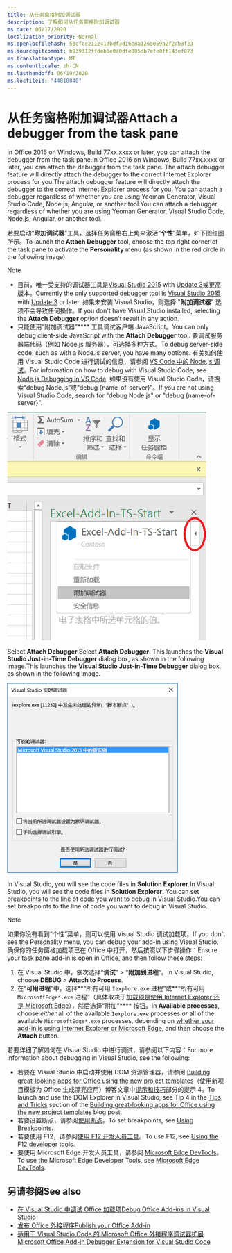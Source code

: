 ```yaml
---
title: 从任务窗格附加调试器
description: 了解如何从任务窗格附加调试器
ms.date: 06/17/2020
localization_priority: Normal
ms.openlocfilehash: 53cfce211241dbdf3d16e8a126e059a2f2db3f23
ms.sourcegitcommit: b939312ffdeb6e0a0dfe085db7efe0ff143ef873
ms.translationtype: MT
ms.contentlocale: zh-CN
ms.lasthandoff: 06/19/2020
ms.locfileid: "44810840"
---
```

# <a name="attach-a-debugger-from-the-task-pane"></a><span data-ttu-id="43f48-103">从任务窗格附加调试器</span><span class="sxs-lookup"><span data-stu-id="43f48-103">Attach a debugger from the task pane</span></span>

<span data-ttu-id="43f48-104">In Office 2016 on Windows, Build 77xx.xxxx or later, you can attach the debugger from the task pane.</span><span class="sxs-lookup"><span data-stu-id="43f48-104">In Office 2016 on Windows, Build 77xx.xxxx or later, you can attach the debugger from the task pane.</span></span> <span data-ttu-id="43f48-105">The attach debugger feature will directly attach the debugger to the correct Internet Explorer process for you.</span><span class="sxs-lookup"><span data-stu-id="43f48-105">The attach debugger feature will directly attach the debugger to the correct Internet Explorer process for you.</span></span> <span data-ttu-id="43f48-106">You can attach a debugger regardless of whether you are using Yeoman Generator, Visual Studio Code, Node.js, Angular, or another tool.</span><span class="sxs-lookup"><span data-stu-id="43f48-106">You can attach a debugger regardless of whether you are using Yeoman Generator, Visual Studio Code, Node.js, Angular, or another tool.</span></span> 

<span data-ttu-id="43f48-107">若要启动“**附加调试器**”工具，选择任务窗格右上角来激活“**个性**”菜单，如下图红圈所示。</span><span class="sxs-lookup"><span data-stu-id="43f48-107">To launch the **Attach Debugger** tool, choose the top right corner of the task pane to activate the **Personality** menu (as shown in the red circle in the following image).</span></span>   

> [!NOTE]
> - <span data-ttu-id="43f48-108">目前，唯一受支持的调试器工具是[Visual Studio 2015](https://www.visualstudio.com/downloads/) with [Update 3](https://msdn.microsoft.com/library/mt752379.aspx)或更高版本。</span><span class="sxs-lookup"><span data-stu-id="43f48-108">Currently the only supported debugger tool is [Visual Studio 2015](https://www.visualstudio.com/downloads/) with [Update 3](https://msdn.microsoft.com/library/mt752379.aspx) or later.</span></span> <span data-ttu-id="43f48-109">如果未安装 Visual Studio，则选择 "**附加调试器**" 选项不会导致任何操作。</span><span class="sxs-lookup"><span data-stu-id="43f48-109">If you don't have Visual Studio installed, selecting the **Attach Debugger** option doesn't result in any action.</span></span>   
> - <span data-ttu-id="43f48-110">只能使用“附加调试器”\*\*\*\* 工具调试客户端 JavaScript。</span><span class="sxs-lookup"><span data-stu-id="43f48-110">You can only debug client-side JavaScript with the **Attach Debugger** tool.</span></span> <span data-ttu-id="43f48-111">要调试服务器端代码（例如 Node.js 服务器），可选择多种方式。</span><span class="sxs-lookup"><span data-stu-id="43f48-111">To debug server-side code, such as with a Node.js server, you have many options.</span></span> <span data-ttu-id="43f48-112">有关如何使用 Visual Studio Code 进行调试的信息，请参阅 [VS Code 中的 Node.js 调试](https://code.visualstudio.com/docs/nodejs/nodejs-debugging)。</span><span class="sxs-lookup"><span data-stu-id="43f48-112">For information on how to debug with Visual Studio Code, see [Node.js Debugging in VS Code](https://code.visualstudio.com/docs/nodejs/nodejs-debugging).</span></span> <span data-ttu-id="43f48-113">如果没有使用 Visual Studio Code，请搜索“debug Node.js”或“debug {name-of-server}”。</span><span class="sxs-lookup"><span data-stu-id="43f48-113">If you are not using Visual Studio Code, search for "debug Node.js" or "debug {name-of-server}".</span></span>

![“附加调试器”菜单屏幕截图](../images/attach-debugger.png)

<span data-ttu-id="43f48-115">Select **Attach Debugger**.</span><span class="sxs-lookup"><span data-stu-id="43f48-115">Select **Attach Debugger**.</span></span> <span data-ttu-id="43f48-116">This launches the **Visual Studio Just-in-Time Debugger** dialog box, as shown in the following image.</span><span class="sxs-lookup"><span data-stu-id="43f48-116">This launches the **Visual Studio Just-in-Time Debugger** dialog box, as shown in the following image.</span></span> 

![“Visual Studio JIT 调试器”对话框屏幕截图](../images/visual-studio-debugger.png)

<span data-ttu-id="43f48-118">In Visual Studio, you will see the code files in **Solution Explorer**.</span><span class="sxs-lookup"><span data-stu-id="43f48-118">In Visual Studio, you will see the code files in **Solution Explorer**.</span></span>   <span data-ttu-id="43f48-119">You can set breakpoints to the line of code you want to debug in Visual Studio.</span><span class="sxs-lookup"><span data-stu-id="43f48-119">You can set breakpoints to the line of code you want to debug in Visual Studio.</span></span>

> [!NOTE]
> <span data-ttu-id="43f48-120">如果你没有看到“个性”菜单，则可以使用 Visual Studio 调试加载项。</span><span class="sxs-lookup"><span data-stu-id="43f48-120">If you don't see the Personality menu, you can debug your add-in using Visual Studio.</span></span> <span data-ttu-id="43f48-121">确保你的任务窗格加载项已在 Office 中打开，然后按照以下步骤操作：</span><span class="sxs-lookup"><span data-stu-id="43f48-121">Ensure your task pane add-in is open in Office, and then follow these steps:</span></span>
>
> 1. <span data-ttu-id="43f48-122">在 Visual Studio 中，依次选择“**调试**” > “**附加到进程**”。</span><span class="sxs-lookup"><span data-stu-id="43f48-122">In Visual Studio, choose **DEBUG** > **Attach to Process**.</span></span>
> 2. <span data-ttu-id="43f48-123">在“**可用进程**”中，选择**“所有可用 `Iexplore.exe` 进程”或**“所有可用 `MicrosoftEdge*.exe` 进程”（具体取决于[加载项是使用 Internet Explorer 还是 Microsoft Edge](../concepts/browsers-used-by-office-web-add-ins.md)），然后选择“附加”\*\*\*\* 按钮。</span><span class="sxs-lookup"><span data-stu-id="43f48-123">In **Available processes**, choose *either* all of the available `Iexplore.exe` processes *or* all of the available `MicrosoftEdge*.exe` processes, depending on [whether your add-in is using Internet Explorer or Microsoft Edge](../concepts/browsers-used-by-office-web-add-ins.md), and then choose the **Attach** button.</span></span>

<span data-ttu-id="43f48-124">若要详细了解如何在 Visual Studio 中进行调试，请参阅以下内容：</span><span class="sxs-lookup"><span data-stu-id="43f48-124">For more information about debugging in Visual Studio, see the following:</span></span>

-    <span data-ttu-id="43f48-125">若要在 Visual Studio 中启动并使用 DOM 资源管理器，请参阅 [Building great-looking apps for Office using the new project templates](https://blogs.msdn.microsoft.com/officeapps/2013/04/16/building-great-looking-apps-for-office-using-the-new-project-templates)（使用新项目模板为 Office 生成漂亮应用）博客文章中[提示和技巧](https://blogs.msdn.microsoft.com/officeapps/2013/04/16/building-great-looking-apps-for-office-using-the-new-project-templates/#tips_tricks)部分的提示 4。</span><span class="sxs-lookup"><span data-stu-id="43f48-125">To launch and use the DOM Explorer in Visual Studio, see Tip 4 in the [Tips and Tricks](https://blogs.msdn.microsoft.com/officeapps/2013/04/16/building-great-looking-apps-for-office-using-the-new-project-templates/#tips_tricks) section of the [Building great-looking apps for Office using the new project templates](https://blogs.msdn.microsoft.com/officeapps/2013/04/16/building-great-looking-apps-for-office-using-the-new-project-templates) blog post.</span></span>
-    <span data-ttu-id="43f48-126">若要设置断点，请参阅[使用断点](/visualstudio/debugger/using-breakpoints?view=vs-2015)。</span><span class="sxs-lookup"><span data-stu-id="43f48-126">To set breakpoints, see [Using Breakpoints](/visualstudio/debugger/using-breakpoints?view=vs-2015).</span></span>
-    <span data-ttu-id="43f48-127">若要使用 F12，请参阅[使用 F12 开发人员工具](/previous-versions/windows/internet-explorer/ie-developer/samples/bg182326(v=vs.85))。</span><span class="sxs-lookup"><span data-stu-id="43f48-127">To use F12, see [Using the F12 developer tools](/previous-versions/windows/internet-explorer/ie-developer/samples/bg182326(v=vs.85)).</span></span>
-   <span data-ttu-id="43f48-128">要使用 Microsoft Edge 开发人员工具，请参阅 [Microsoft Edge DevTools](https://www.microsoft.com/p/microsoft-edge-devtools-preview/9mzbfrmz0mnj?activetab=pivot%3Aoverviewtab)。</span><span class="sxs-lookup"><span data-stu-id="43f48-128">To use the Microsoft Edge Developer Tools, see [Microsoft Edge DevTools](https://www.microsoft.com/p/microsoft-edge-devtools-preview/9mzbfrmz0mnj?activetab=pivot%3Aoverviewtab).</span></span>

## <a name="see-also"></a><span data-ttu-id="43f48-129">另请参阅</span><span class="sxs-lookup"><span data-stu-id="43f48-129">See also</span></span>

- [<span data-ttu-id="43f48-130">在 Visual Studio 中调试 Office 加载项</span><span class="sxs-lookup"><span data-stu-id="43f48-130">Debug Office Add-ins in Visual Studio</span></span>](../develop/debug-office-add-ins-in-visual-studio.md)
- [<span data-ttu-id="43f48-131">发布 Office 外接程序</span><span class="sxs-lookup"><span data-stu-id="43f48-131">Publish your Office Add-in</span></span>](../publish/publish.md)
- [<span data-ttu-id="43f48-132">适用于 Visual Studio Code 的 Microsoft Office 外接程序调试器扩展</span><span class="sxs-lookup"><span data-stu-id="43f48-132">Microsoft Office Add-in Debugger Extension for Visual Studio Code</span></span>](debug-with-vs-extension.md)